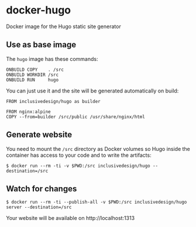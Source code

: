 # docker-hugo

Docker image for the Hugo static site generator

## Use as base image

The `hugo` image has these commands:

```
ONBUILD COPY    . /src
ONBUILD WORKDIR /src
ONBUILD RUN     hugo
```

You can just use it and the site will be generated automatically on build:

```
FROM inclusivedesign/hugo as builder

FROM nginx:alpine
COPY --from=builder /src/public /usr/share/nginx/html
```

## Generate website

 You need to mount the `/src` directory as Docker volumes so Hugo inside the container has access to your code and to write the artifacts:

```
$ docker run --rm -ti -v $PWD:/src inclusivedesign/hugo --destination=/src
```

## Watch for changes

```
$ docker run --rm -ti --publish-all -v $PWD:/src inclusivedesign/hugo server --destination=/src
```

Your website will be available on http://localhost:1313
